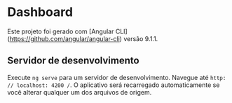 # Dashboard

Este projeto foi gerado com [Angular CLI] (https://github.com/angular/angular-cli) versão 9.1.1.

## Servidor de desenvolvimento

Execute `ng serve` para um servidor de desenvolvimento. Navegue até `http: // localhost: 4200 /`. O aplicativo será recarregado automaticamente se você alterar qualquer um dos arquivos de origem. 
